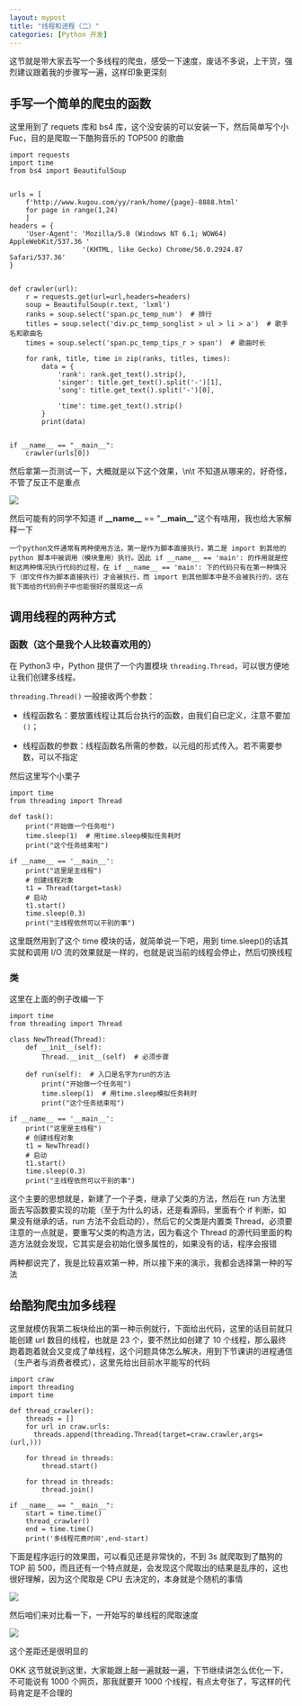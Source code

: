 ```yaml
---
layout: mypost
title: "线程和进程（二）"
categories: [Python 开发]
---
```


这节就是带大家去写一个多线程的爬虫，感受一下速度，废话不多说，上干货，强烈建议跟着我的步骤写一遍，这样印象更深刻

## 手写一个简单的爬虫的函数

这里用到了 requets 库和 bs4 库，这个没安装的可以安装一下，然后简单写个小 Fuc，目的是爬取一下酷狗音乐的 TOP500 的歌曲

```
import requests
import time
from bs4 import BeautifulSoup


urls = [
    f'http://www.kugou.com/yy/rank/home/{page}-8888.html'
    for page in range(1,24)
    ]
headers = {
    'User-Agent': 'Mozilla/5.0 (Windows NT 6.1; WOW64) AppleWebKit/537.36 '
                  '(KHTML, like Gecko) Chrome/56.0.2924.87 Safari/537.36'
}


def crawler(url):
    r = requests.get(url=url,headers=headers)
    soup = BeautifulSoup(r.text, 'lxml')
    ranks = soup.select('span.pc_temp_num')  # 排行
    titles = soup.select('div.pc_temp_songlist > ul > li > a')  # 歌手名和歌曲名
    times = soup.select('span.pc_temp_tips_r > span')  # 歌曲时长

    for rank, title, time in zip(ranks, titles, times):
        data = {
            'rank': rank.get_text().strip(),
            'singer': title.get_text().split('-')[1],
            'song': title.get_text().split('-')[0],

            'time': time.get_text().strip()
        }
        print(data)


if __name__ == "__main__":
    crawler(urls[0])
```

然后拿第一页测试一下，大概就是以下这个效果，\\n\\t 不知道从哪来的，好奇怪，不管了反正不是重点

![](image-20240126183404469-1024x633.png)

然后可能有的同学不知道 if **\_\_name\_\_** == "\_\_**main\_\_**"这个有啥用，我也给大家解释一下

```
一个python文件通常有两种使用方法，第一是作为脚本直接执行，第二是 import 到其他的 python 脚本中被调用（模块重用）执行。因此 if __name__ == 'main': 的作用就是控制这两种情况执行代码的过程，在 if __name__ == 'main': 下的代码只有在第一种情况下（即文件作为脚本直接执行）才会被执行，而 import 到其他脚本中是不会被执行的，这在我下面给的代码例子中也能很好的展现这一点
```

## 调用线程的两种方式

### 函数（这个是我个人比较喜欢用的）

在 Python3 中，Python 提供了一个内置模块 `threading.Thread`，可以很方便地让我们创建多线程。

`threading.Thread()` 一般接收两个参数：

- 线程函数名：要放置线程让其后台执行的函数，由我们自已定义，注意不要加`()`；

- 线程函数的参数：线程函数名所需的参数，以元组的形式传入。若不需要参数，可以不指定

然后这里写个小栗子

```
import time
from threading import Thread

def task():
    print("开始做一个任务啦")
    time.sleep(1)  # 用time.sleep模拟任务耗时
    print("这个任务结束啦")

if __name__ == '__main__':
    print("这里是主线程")
    # 创建线程对象
    t1 = Thread(target=task)
    # 启动
    t1.start()
    time.sleep(0.3)
    print("主线程依然可以干别的事")
```

这里既然用到了这个 time 模块的话，就简单说一下吧，用到 time.sleep()的话其实就和调用 I/O 流的效果就是一样的，也就是说当前的线程会停止，然后切换线程

### 类

这里在上面的例子改编一下

```
import time
from threading import Thread

class NewThread(Thread):
    def __init__(self):
        Thread.__init__(self)  # 必须步骤

    def run(self):  # 入口是名字为run的方法
        print("开始做一个任务啦")
        time.sleep(1)  # 用time.sleep模拟任务耗时
        print("这个任务结束啦")

if __name__ == '__main__':
    print("这里是主线程")
    # 创建线程对象
    t1 = NewThread()
    # 启动
    t1.start()
    time.sleep(0.3)
    print("主线程依然可以干别的事")
```

这个主要的思想就是，新建了一个子类，继承了父类的方法，然后在 run 方法里面去写函数要实现的功能（至于为什么的话，还是看源码，里面有个 if 判断，如果没有继承的话，run 方法不会启动的），然后它的父类是内置类 Thread，必须要注意的一点就是，要重写父类的构造方法，因为看这个 Thread 的源代码里面的构造方法就会发现，它其实是会初始化很多属性的，如果没有的话，程序会报错

两种都说完了，我是比较喜欢第一种，所以接下来的演示，我都会选择第一种的写法

## 给酷狗爬虫加多线程

这里就模仿我第二板块给出的第一种示例就行，下面给出代码，这里的话目前就只能创建 url 数目的线程，也就是 23 个，要不然比如创建了 10 个线程，那么最终跑着跑着就会又变成了单线程，这个问题具体怎么解决，用到下节课讲的进程通信（生产者与消费者模式），这里先给出目前水平能写的代码

```
import craw
import threading
import time

def thread_crawler():
    threads = []
    for url in craw.urls:
      threads.append(threading.Thread(target=craw.crawler,args=(url,)))

    for thread in threads:
        thread.start()

    for thread in threads:
        thread.join()

if __name__ == "__main__":
    start = time.time()
    thread_crawler()
    end = time.time()
    print('多线程花费时间',end-start)
```

下面是程序运行的效果图，可以看见还是非常快的，不到 3s 就爬取到了酷狗的 TOP 前 500，而且还有一个特点就是，会发现这个爬取出的结果是乱序的，这也很好理解，因为这个爬取是 CPU 去决定的，本身就是个随机的事情

![](image-20240126210904050-1024x648.png)

然后咱们来对比看一下，一开始写的单线程的爬取速度

![](image-20240126211115488-1024x470.png)

这个差距还是很明显的

OKK 这节就说到这里，大家能跟上敲一遍就敲一遍，下节继续讲怎么优化一下，不可能说有 1000 个网页，那我就要开 1000 个线程，有点太夸张了，写这样的代码肯定是不合理的